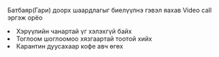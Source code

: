 <!DOCTYPE html>

<html>
<head>
     <p>Батбаяр(Гари) доорх шаардлагыг биелүүлнэ гэвэл яахав Video call эргэж орёо</p>
</head>

<body>
     <li>Хэрүүлийн чанартай үг хэлэхгүй байх</li>
     <li>Тоглоом шоглоомоо хязгаартай тоотой хийх</li>
     <li>Карантин дуусахаар кофе авч өгөх</li>
</body>

</html>
